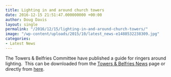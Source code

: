```yaml
---
title: Lighting in and around church towers
date: 2016-12-15 21:51:47.000000000 +00:00
author: Doug Davis
layout: single
permalink: "/2016/12/15/lighting-in-and-around-church-towers/"
image: "/wp-content/uploads/2015/10/latest_news-e1488532238309.jpg"
categories:
- Latest News
---
```

The Towers & Belfries Committee have published a guide for ringers around lighting.  This can be downloaded from the [Towers & Belfries News](http:///services/towers-belfries/news/) page or directly from <a href="https://cccbr.org.uk/wp-content/uploads/2016/03/guide-to-tower-lighting.pdf" target="_blank">here</a>.
